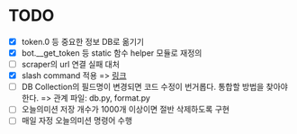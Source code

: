 # TODO

- [x] token.0 등 중요한 정보 DB로 옮기기
- [x] bot.__get_token 등 static 함수 helper 모듈로 재정의
- [ ] scraper의 url 연결 실패 대처
- [x] slash command 적용 => [링크](https://discord-py-slash-command.readthedocs.io/en/latest/quickstart.html)
- [ ] DB Collection의 필드명이 변경되면 코드 수정이 번거롭다. 통합할 방법을 찾아야 한다.
        => 관계 파일: db.py, format.py
- [ ] 오늘의미션 저장 개수가 1000개 이상이면 절반 삭제하도록 구현
- [ ] 매일 자정 오늘의미션 명령어 수행